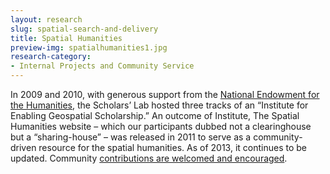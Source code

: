 ```yaml
---
layout: research
slug: spatial-search-and-delivery
title: Spatial Humanities
preview-img: spatialhumanities1.jpg
research-category:
- Internal Projects and Community Service
---
```


In 2009 and 2010, with generous support from the [National Endowment for the Humanities](http://www.neh.gov/odh/), the Scholars’ Lab hosted three tracks of an “Institute for Enabling Geospatial Scholarship.” An outcome of Institute, The Spatial Humanities website – which our participants dubbed not a clearinghouse but a “sharing-house” – was released in 2011 to serve as a community-driven resource for the spatial humanities. As of 2013, it continues to be updated. Community [contributions are welcomed and encouraged](http://spatial.scholarslab.org/contribute). 
	

